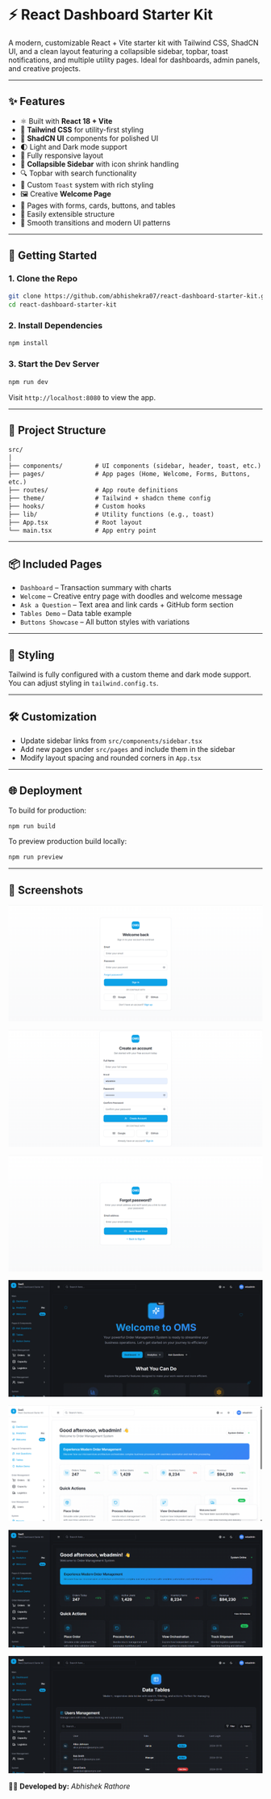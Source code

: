 # ⚡ React Dashboard Starter Kit

A modern, customizable React + Vite starter kit with Tailwind CSS, ShadCN UI, and a clean layout featuring a collapsible sidebar, topbar, toast notifications, and multiple utility pages. Ideal for dashboards, admin panels, and creative projects.

---

## ✨ Features

- ⚛️ Built with **React 18 + Vite**
- 💅 **Tailwind CSS** for utility-first styling
- 🎨 **ShadCN UI** components for polished UI
- 🌓 Light and Dark mode support
- 🧭 Fully responsive layout
- 🧱 **Collapsible Sidebar** with icon shrink handling
- 🔍 Topbar with search functionality
- 🧁 Custom `Toast` system with rich styling
- 🖼️ Creative **Welcome Page**
- 📄 Pages with forms, cards, buttons, and tables
- 🔧 Easily extensible structure
- 🎉 Smooth transitions and modern UI patterns

---

## 🚀 Getting Started

### 1. Clone the Repo

```bash
git clone https://github.com/abhishekra07/react-dashboard-starter-kit.git
cd react-dashboard-starter-kit
```

### 2. Install Dependencies

```bash
npm install
```

### 3. Start the Dev Server

```bash
npm run dev
```

Visit `http://localhost:8080` to view the app.

---

## 🧭 Project Structure

```
src/
│
├── components/         # UI components (sidebar, header, toast, etc.)
├── pages/              # App pages (Home, Welcome, Forms, Buttons, etc.)
├── routes/             # App route definitions
├── theme/              # Tailwind + shadcn theme config
├── hooks/              # Custom hooks
├── lib/                # Utility functions (e.g., toast)
├── App.tsx             # Root layout
└── main.tsx            # App entry point
```

---

## 📦 Included Pages

- `Dashboard` – Transaction summary with charts
- `Welcome` – Creative entry page with doodles and welcome message
- `Ask a Question` – Text area and link cards + GitHub form section
- `Tables Demo` – Data table example
- `Buttons Showcase` – All button styles with variations

---

## 🌈 Styling

Tailwind is fully configured with a custom theme and dark mode support. You can adjust styling in `tailwind.config.ts`.

---

## 🛠️ Customization

- Update sidebar links from `src/components/sidebar.tsx`
- Add new pages under `src/pages` and include them in the sidebar
- Modify layout spacing and rounded corners in `App.tsx`

---

## 🌐 Deployment

To build for production:

```bash
npm run build
```

To preview production build locally:

```bash
npm run preview
```

---

## 📸 Screenshots

![Sign In Page](screenshots/Login_Page.png)

![Sign Up Page](screenshots/SignUp_Page.png)

![Forgot Password Page](screenshots/Forgot_Password_Page.png)

![Welcome Page](screenshots/Welcome_Page.png)

![Dashboard Page](screenshots/Dashboard_Page.png)

![Dark Theme](screenshots/Dark_THeme.png)

![Data Table Page](screenshots/Data_Table_Page.png)

👨‍💻 **Developed by:** _Abhishek Rathore_
